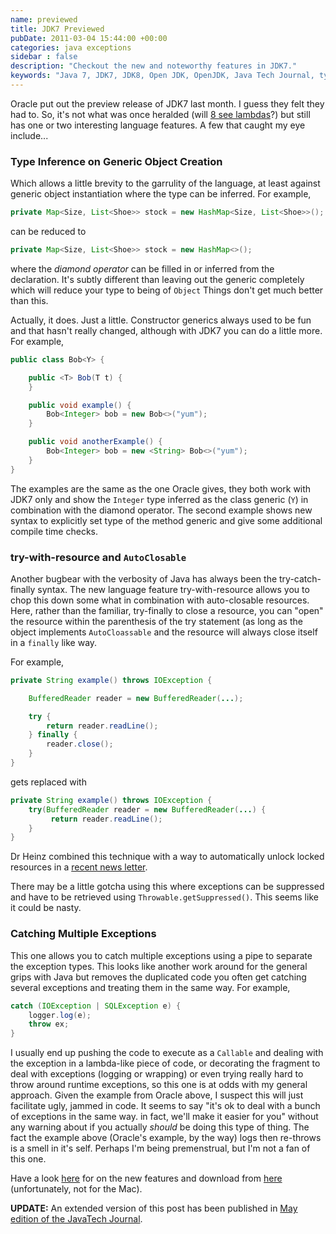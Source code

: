 ```yaml
---
name: previewed
title: JDK7 Previewed
pubDate: 2011-03-04 15:44:00 +00:00
categories: java exceptions
sidebar : false
description: "Checkout the new and noteworthy features in JDK7."
keywords: "Java 7, JDK7, JDK8, Open JDK, OpenJDK, Java Tech Journal, type inference, diamond operator, try-with-resource, autoclosable, lambda, closure"
---
```


Oracle put out the preview release of JDK7 last month. I guess they felt they had to. So, it's not what was once heralded (will [8 see lambdas](http://openjdk.java.net/projects/lambda/)?) but still has one or two interesting language features. A few that caught my eye include...

### Type Inference on Generic Object Creation

  
Which allows a little brevity to the garrulity of the language, at least against generic object instantiation where the type can be inferred. For example,

``` java
private Map<Size, List<Shoe>> stock = new HashMap<Size, List<Shoe>>();
```
can be reduced to

``` java
private Map<Size, List<Shoe>> stock = new HashMap<>();
```
<!-- more -->

where the _diamond operator_ can be filled in or inferred from the declaration. It's subtly different than leaving out the generic completely which will reduce your type to being of `Object` Things don't get much better than this.

  
Actually, it does. Just a little. Constructor generics always used to be fun and that hasn't really changed, although with JDK7 you can do a little more. For example,

``` java
public class Bob<Y> {

    public <T> Bob(T t) {
    }

    public void example() {
        Bob<Integer> bob = new Bob<>("yum");
    }

    public void anotherExample() {
        Bob<Integer> bob = new <String> Bob<>("yum");
    }
}
```
      
    

The examples are the same as the one Oracle gives, they both work with JDK7 only and show the `Integer` type inferred as the class generic (`Y`) in combination with the diamond operator. The second example shows new syntax to explicitly set type of the method generic and give some additional compile time checks.

  

### try-with-resource and `AutoClosable`

  
Another bugbear with the verbosity of Java has always been the try-catch-finally syntax. The new language feature try-with-resource allows you to chop this down some what in combination with auto-closable resources. Here, rather than the familiar, try-finally to close a resource, you can "open" the resource within the parenthesis of the try statement (as long as the object implements `AutoCloassable` and the resource will always close itself in a `finally` like way.

  
For example,

``` java
private String example() throws IOException {

    BufferedReader reader = new BufferedReader(...);

    try {
        return reader.readLine();
    } finally {
        reader.close();
    }
}
```
      
gets replaced with

``` java
private String example() throws IOException {
    try(BufferedReader reader = new BufferedReader(...) {
         return reader.readLine();
    }
}
```
Dr Heinz combined this technique with a way to automatically unlock locked resources in a [recent news letter](http://www.javaspecialists.eu/archive/Issue190.html).

There may be a little gotcha using this where exceptions can be suppressed and have to be retrieved using `Throwable.getSuppressed()`. This seems like it could be nasty.

### Catching Multiple Exceptions

  
This one allows you to catch multiple exceptions using a pipe to separate the exception types. This looks like another work around for the general grips with Java but removes the duplicated code you often get catching several exceptions and treating them in the same way. For example,

``` java
catch (IOException | SQLException e) {
    logger.log(e);
    throw ex;
}
```
      
    

I usually end up pushing the code to execute as a `Callable` and dealing with the exception in a lambda-like piece of code, or decorating the fragment to deal with exceptions (logging or wrapping) or even trying really hard to throw around runtime exceptions, so this one is at odds with my general approach. Given the example from Oracle above, I suspect this will just facilitate ugly, jammed in code. It seems to say "it's ok to deal with a bunch of exceptions in the same way. in fact, we'll make it easier for you" without any warning about if you actually _should_ be doing this type of thing. The fact the example above (Oracle's example, by the way) logs then re-throws is a smell in it's self. Perhaps I'm being premenstrual, but I'm not a fan of this one.

Have a look [here](http://download.java.net/jdk7/docs/#NewFeature) for on the new features and download from [here](http://www.oracle.com/technetwork/java/javase/downloads/ea-jsp-142245.html) (unfortunately, not for the Mac).

  
**UPDATE:** An extended version of this post has been published in [May edition of the JavaTech Journal](/blog/2011/06/10/artcile-in-javatech-journal/).
  




